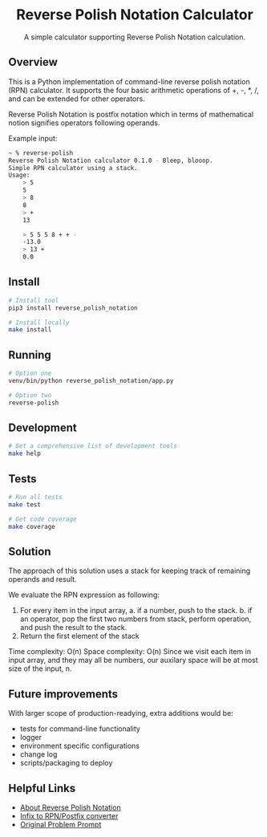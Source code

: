<div align="center">

# Reverse Polish Notation Calculator

A simple calculator supporting Reverse Polish Notation calculation. 

</div>

## Overview
This is a Python implementation of command-line reverse polish notation (RPN) calculator.
It supports the four basic arithmetic operations of +, -, *, /, and can be extended for
other operators. 

Reverse Polish Notation is postfix notation which in terms of mathematical notion
signifies operators following operands. 

Example input:
```bash
~ % reverse-polish
Reverse Polish Notation calculator 0.1.0 - Bleep, blooop.
Simple RPN calculator using a stack.
Usage:
    > 5 
    5
    > 8
    8
    > +
    13

    > 5 5 5 8 + + -
    -13.0
    > 13 +
    0.0
```

## Install

```bash
# Install tool
pip3 install reverse_polish_notation

# Install locally
make install
```

## Running

```bash
# Option one
venv/bin/python reverse_polish_notation/app.py

# Option two
reverse-polish 
```

## Development

```bash
# Get a comprehensive list of development tools
make help
```

## Tests

```bash
# Run all tests
make test

# Get code coverage
make coverage
```

## Solution
The approach of this solution uses a stack for keeping track of remaining operands and result.

We evaluate the RPN expression as following:
1. For every item in the input array, 
   a. if a number, push to the stack. 
   b. if an operator, pop the first two numbers from stack, perform operation, and push the result to the stack.
2. Return the first element of the stack

Time complexity: O(n)
Space complexity: O(n)
Since we visit each item in input array, and they may all be numbers, 
our auxilary space will be at most size of the input, n. 

## Future improvements
With larger scope of production-readying, extra additions would be:
* tests for command-line functionality
* logger
* environment specific configurations
* change log
* scripts/packaging to deploy

## Helpful Links
* [About Reverse Polish Notation](https://en.wikipedia.org/wiki/Reverse_Polish_notation)
* [Infix to RPN/Postfix converter](https://www.mathblog.dk/tools/infix-postfix-converter/) 
* [Original Problem Prompt](https://gist.github.com/dennisbaskin/5979ff6a0d8c1e90b59d060155862767)
